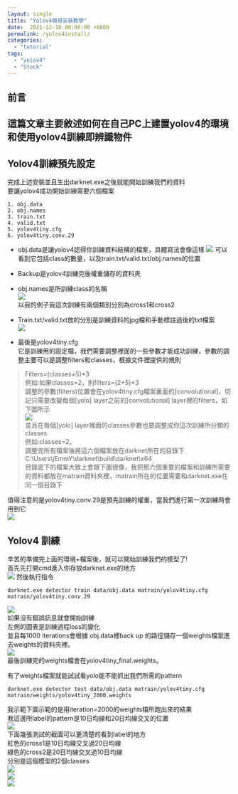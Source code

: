 ```yaml
---
layout: single
title: "Yolov4簡易安裝教學"
date:  2021-12-18 00:00:00 +0800
permalink: /yolov4install/
categories: 
  - "tutorial"
tags:
  - "yolov4"
  - "Stock"
---
```

## 前言   
這篇文章主要敘述如何在自己PC上建置yolov4的環境和使用yolov4訓練即辨識物件  
-------------------------------------------------------
## Yolov4訓練預先設定    
完成上述安裝並且生出darknet.exe之後就能開始訓練我們的資料  
要讓yolov4成功開始訓練需要六個檔案  
``` 
1. obj.data  
2. obj.names  
3. train.txt  
4. valid.txt  
5. yolov4tiny.cfg  
6. yolov4tiny.conv.29  
```   

+ obj.data是讓yolov4認得你訓練資料結構的檔案，具體寫法會像這樣
![](/assets/y1.jpg)
可以看到它包括class的數量，以及train.txt/valid.txt/obj.names的位置
+ Backup是yolov4訓練完後權重儲存的資料夾  

+ obj.names是所訓練class的名稱  
![](/assets/y2.jpg)  
以我的例子我這次訓練有兩個類別分別為cross1和cross2  
  
+ Train.txt/valid.txt放的分別是訓練資料的jpg檔和手動標註過後的txt檔案  
![](/assets/y3.jpg)   
+ 最後是yolov4tiny.cfg    
它是訓練用的設定檔，我們需要調整裡面的一些參數才能成功訓練，參數的調整主要可以是調整filters和classes，根據文件裡提供的規則
> Filters=(classes+5)*3    
例如:如果classes=2，則filters=(2+5)*3   
調整的參數(filters)位置會在yolov4tiny.cfg檔案裏面的[convolutional]，切記只需要改變每個[yolo] layer之前的[convolutional] layer裡的filters，如下圖所示   
![](/assets/y5.jpg)  
並且在每個[yolo] layer裡面的classes參數也要調整成你這次訓練所分類的classes  
例如:classes=2。  
調整完所有檔案後將這六個檔案放在darknet所在的目錄下
C:\Users\jEmmY\darknet\build\darknet\x64\
目錄底下的檔案大致上會跟下圖很像，我把那六個重要的檔案和訓練所需要的資料都放在matrain資料夾裡，matrain所在的位置需要和darknet.exe在同一個目錄下  

值得注意的是yolov4tiny.conv.29是預先訓練的權重，當我們進行第一次訓練時會用到它  
![](/assets/y6.png)  


## Yolov4 訓練    
辛苦的準備完上面的環境+檔案後，就可以開始訓練我們的模型了!  
首先先打開cmd進入你存放darknet.exe的地方  
![](/assets/y7.png) 
然後執行指令
```  
darknet.exe detector train data/obj.data matrain/yolov4tiny.cfg matrain/yolov4tiny.conv.29  
```
![](/assets/y8.png)  
如果沒有錯誤訊息就會開始訓練  
左側的圖表是訓練過程loss的變化  
並且每1000 iterations會根據 obj.data裡back up 的路徑儲存一個weights檔案進去weights的資料夾裡。  
![](/assets/y9.png)    
最後訓練完的weights檔會在yolov4tiny_final.weights。
 
有了weights檔案就能試試看yolo能不能抓出我們所需的pattern  
``` 
darknet.exe detector test data/obj.data matrain/yolov4tiny.cfg matrain/weights/yolov4tiny_2000.weights  
```   

我示範下圖示範的是用iteration=2000的weights檔所跑出來的結果  
我這邊所label的pattern是10日均線和20日均線交叉的位置  
![](/assets/y10.png)  
下面幾張測試的截圖可以更清楚的看到label的地方  
紅色的cross1是10日均線交叉過20日均線  
綠色的cross2是20日均線交叉過10日均線  
分別是這個模型的2個classes  
![](/assets/y11.png)  
![](/assets/y12.png)  
![](/assets/y13.png)  















